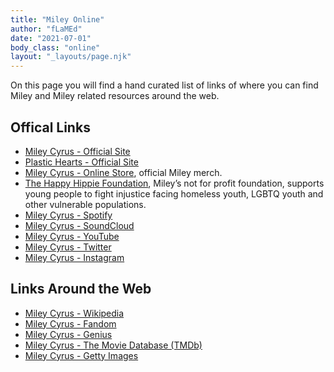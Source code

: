 ```yaml
---
title: "Miley Online"
author: "fLaMEd"
date: "2021-07-01"
body_class: "online"
layout: "_layouts/page.njk"
---
```


On this page you will find a hand curated list of links of where you can find Miley and Miley related resources around the web.

## Offical Links
* [Miley Cyrus - Official Site](https://mileycyrus.com/)
* [Plastic Hearts - Official Site](https://www.mileycyrusplastichearts.com/)
* [Miley Cyrus - Online Store](https://shop.mileycyrus.com), official Miley merch.
* [The Happy Hippie Foundation](https://www.happyhippies.org/), Miley’s not for profit foundation, supports young people to fight injustice facing homeless youth, LGBTQ youth and other vulnerable populations.
* [Miley Cyrus - Spotify](https://open.spotify.com/artist/5YGY8feqx7naU7z4HrwZM6)
* [Miley Cyrus - SoundCloud](https://soundcloud.com/mileycyrus)
* [Miley Cyrus - YouTube](https://www.youtube.com/channel/UCn7dB9UMTBDjKtEKBy_XISw)
* [Miley Cyrus - Twitter](https://twitter.com/MileyCyrus)
* [Miley Cyrus - Instagram](https://www.photostags.com/user/mileycyrus)

## Links Around the Web
* [Miley Cyrus - Wikipedia](https://en.wikipedia.org/wiki/Miley_Cyrus)
* [Miley Cyrus - Fandom](https://miley-cyrus.fandom.com/wiki/Miley_Cyrus)
* [Miley Cyrus - Genius](https://genius.com/artists/Miley-cyrus)
* [Miley Cyrus - The Movie Database (TMDb)](https://www.themoviedb.org/person/76594-miley-cyrus)
* [Miley Cyrus - Getty Images](https://www.gettyimages.com/photos/miley-cyrus)